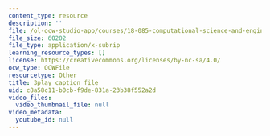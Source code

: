 ```yaml
---
content_type: resource
description: ''
file: /ol-ocw-studio-app/courses/18-085-computational-science-and-engineering-i-fall-2008/c8a58c11b0cbf9de831a23b38f552a2d_pN7zitwRq58.srt
file_size: 60202
file_type: application/x-subrip
learning_resource_types: []
license: https://creativecommons.org/licenses/by-nc-sa/4.0/
ocw_type: OCWFile
resourcetype: Other
title: 3play caption file
uid: c8a58c11-b0cb-f9de-831a-23b38f552a2d
video_files:
  video_thumbnail_file: null
video_metadata:
  youtube_id: null
---
```

